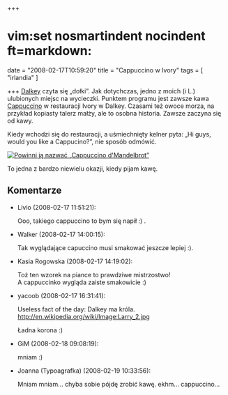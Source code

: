 +++
# vim:set nosmartindent nocindent ft=markdown:
date = "2008-02-17T10:59:20"
title = "Cappuccino w Ivory"
tags = [ "irlandia" ]

+++
[Dalkey](http://en.wikipedia.org/wiki/Dalkey) czyta się „dołki”. Jak dotychczas,
jedno z moich (i L.) ulubionych miejsc na wycieczki. Punktem programu jest
zawsze kawa [Cappuccino](http://pl.wikipedia.org/wiki/Cappuccino) w restauracji
Ivory w Dalkey. Czasami też owoce morza, na przykład kopiasty talerz małży, ale
to osobna historia. Zawsze zaczyna się od kawy.

<!--more-->

Kiedy wchodzi się do restauracji, a uśmiechnięty kelner pyta: „Hi guys, would
you like a Cappucino?”, nie sposób odmówić.

[![Powinni ją nazwać „Cappuccino d'Mandelbrot”](/images/2008/cappuccino-w-ivory.jpg)](/images/2008/cappuccino-w-ivory.jpg)

To jedna z bardzo niewielu okazji, kiedy pijam kawę.

## Komentarze

* Livio (2008-02-17 11:51:21): <p>Ooo, takiego cappuccino to bym się napił :)
  .</p>
* Walker (2008-02-17 14:00:15): <p>Tak wyglądające capuccino musi smakować
  jeszcze lepiej :).</p>
* Kasia Rogowska (2008-02-17 14:19:02): <p>Toż ten wzorek na piance to prawdziwe
  mistrzostwo!<br /> A cappuccinko wygląda zaiste smakowicie :)</p>
* yacoob (2008-02-17 16:31:41): <p>Useless fact of the day: Dalkey ma króla.<br
  /> http://en.wikipedia.org/wiki/Image:Larry_2.jpg</p>  <p>Ładna korona :)</p>
* GiM (2008-02-18 09:08:19): <p>mniam :)</p>
* Joanna (Typoagrafka) (2008-02-19 10:33:56): <p>Mniam mniam&#8230; chyba sobie
  pójdę zrobić kawę. ekhm&#8230; cappuccino&#8230;</p>
